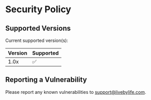 # Security Policy

## Supported Versions

Current supported version(s):

| Version | Supported          |
| ------- | ------------------ |
| 1.0x   | :white_check_mark: |


## Reporting a Vulnerability

Please report any known vulnerabilities to support@livebylife.com.
